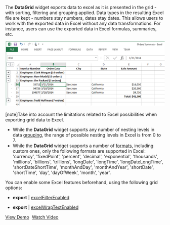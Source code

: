 The **DataGrid** widget exports data to excel as it is presented in the grid - with sorting, filtering and grouping applied. Data types in the resulting Excel file are kept - numbers stay numbers, dates stay dates. This allows users to work with the exported data in Excel without any data transformations. For instance, users can use the exported data in Excel formulas, summaries, etc.

![DevExtreme DataGrid Export to Excel](/images/DataGrid/Export_ToExcel.png)

[note]Take into account the limitations related to Excel possibilities when exporting grid data to Excel.

- While the **DataGrid** widget supports any number of nesting levels in data [grouping](/api-reference/10%20UI%20Widgets/dxDataGrid/1%20Configuration/grouping '/Documentation/ApiReference/UI_Widgets/dxDataGrid/Configuration/grouping/'), the range of possible nesting levels in Excel is from 0 to 7.
- While the **DataGrid** widget supports a number of [formats](/api-reference/10%20UI%20Widgets/dxDataGrid/1%20Configuration/columns/format.md '/Documentation/ApiReference/UI_Widgets/dxDataGrid/Configuration/columns/#format'), including custom ones, only the following formats are supported in Excel: 'currency', 'fixedPoint', 'percent', 'decimal', 'exponential',  'thousands', 'millions', 'billions', 'trillions', 'longDate', 'longTime', 'longDateLongTime', 'shortDateShortTime', 'monthAndDay', 'monthAndYear', 'shortDate', 'shortTime', 'day', 'dayOfWeek', 'month', 'year'.

You can enable some Excel features beforehand, using the following grid options:

- **export** | [excelFilterEnabled](/api-reference/10%20UI%20Widgets/dxDataGrid/1%20Configuration/export/excelFilterEnabled.md '/Documentation/ApiReference/UI_Widgets/dxDataGrid/Configuration/export/#excelFilterEnabled')

- **export** | [excelWrapTextEnabled](/api-reference/10%20UI%20Widgets/dxDataGrid/1%20Configuration/export/excelWrapTextEnabled.md '/Documentation/ApiReference/UI_Widgets/dxDataGrid/Configuration/export/#excelWrapTextEnabled')

<a href="http://js.devexpress.com/Demos/WidgetsGallery/#demo/datagridgridexportexport/" class="button orange small fix-width-155" style="margin-right:5px;" target="_blank">View Demo</a>
<a href="http://www.youtube.com/watch?v=uFXD6NG3lo8&list=PL8h4jt35t1wjGvgflbHEH_e3b23AA30-z&index=50" class="button orange small fix-width-155" target="_blank">Watch Video</a>
